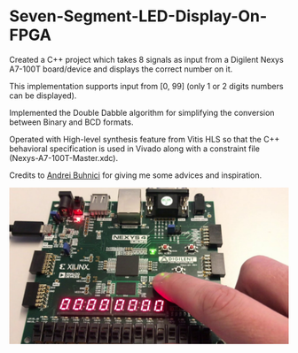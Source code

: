 # Seven-Segment-LED-Display-On-FPGA

Created a C++ project which takes 8 signals as input from a Digilent Nexys A7-100T board/device and displays the correct number on it.

This implementation supports input from [0, 99] (only 1 or 2 digits numbers can be displayed).

Implemented the Double Dabble algorithm for simplifying the conversion between Binary and BCD formats.

Operated with High-level synthesis feature from Vitis HLS so that the C++ behavioral specification is used in Vivado along with a constraint file (Nexys-A7-100T-Master.xdc).

Credits to [Andrei Buhnici](https://github.com/AndreiBuhnici) for giving me some advices and inspiration.

![My Image](maxresdefault.jpg)
